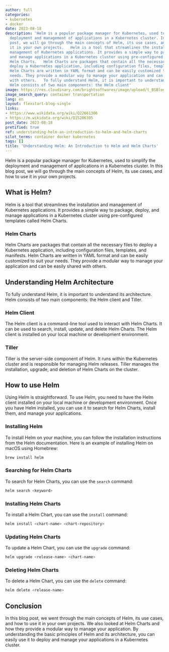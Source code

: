 ```yaml
---
author: full
categories:
- kubernetes
- docker
date: 2023-08-18
description: 'Helm is a popular package manager for Kubernetes, used to simplify the
  deployment and management of applications in a Kubernetes cluster. In this blog
  post, we will go through the main concepts of Helm, its use cases, and how to use
  it in your own projects.   Helm is a tool that streamlines the installation and
  management of Kubernetes applications. It provides a simple way to package, deploy,
  and manage applications in a Kubernetes cluster using pre-configured templates called
  Helm Charts.   Helm Charts are packages that contain all the necessary files to
  deploy a Kubernetes application, including configuration files, templates, and manifests.
  Helm Charts are written in YAML format and can be easily customized to suit your
  needs. They provide a modular way to manage your application and can be easily shared
  with others.   To fully understand Helm, it is important to understand its architecture.
  Helm consists of two main components: the Helm client'
image: https://res.cloudinary.com/brightsoftwares/image/upload/t_BSBlogImage/v1/brightsoftwares.com.blog/Mi1TxpvChss
image_search_query: container transportation
lang: en
layout: flexstart-blog-single
links:
- https://www.wikidata.org/wiki/Q22661306
- https://m.wikidata.org/wiki/Q15206305
post_date: 2023-08-18
pretified: true
ref: understanding-helm-an-introduction-to-helm-and-helm-charts
silot_terms: container docker kubernetes
tags: []
title: 'Understanding Helm: An Introduction to Helm and Helm Charts'
---
```


Helm is a popular package manager for Kubernetes, used to simplify the deployment and management of applications in a Kubernetes cluster. In this blog post, we will go through the main concepts of Helm, its use cases, and how to use it in your own projects.

## What is Helm?

Helm is a tool that streamlines the installation and management of Kubernetes applications. It provides a simple way to package, deploy, and manage applications in a Kubernetes cluster using pre-configured templates called Helm Charts.

### Helm Charts

Helm Charts are packages that contain all the necessary files to deploy a Kubernetes application, including configuration files, templates, and manifests. Helm Charts are written in YAML format and can be easily customized to suit your needs. They provide a modular way to manage your application and can be easily shared with others.

## Understanding Helm Architecture

To fully understand Helm, it is important to understand its architecture. Helm consists of two main components: the Helm client and Tiller.

### Helm Client

The Helm client is a command-line tool used to interact with Helm Charts. It can be used to search, install, update, and delete Helm Charts. The Helm client is installed on your local machine or development environment.

### Tiller

Tiller is the server-side component of Helm. It runs within the Kubernetes cluster and is responsible for managing Helm releases. Tiller manages the installation, upgrade, and deletion of Helm Charts on the cluster.

## How to use Helm

Using Helm is straightforward. To use Helm, you need to have the Helm client installed on your local machine or development environment. Once you have Helm installed, you can use it to search for Helm Charts, install them, and manage your applications.

### Installing Helm

To install Helm on your machine, you can follow the installation instructions from the Helm documentation. Here is an example of installing Helm on macOS using Homebrew:



```bash
brew install helm
```

### Searching for Helm Charts

To search for Helm Charts, you can use the `search` command:



```bash
helm search <keyword>
```

### Installing Helm Charts

To install a Helm Chart, you can use the `install` command:



```bash
helm install <chart-name> <chart-repository>
```

### Updating Helm Charts

To update a Helm Chart, you can use the `upgrade` command:



```bash
helm upgrade <release-name> <chart-name>
```

### Deleting Helm Charts

To delete a Helm Chart, you can use the `delete` command:


```bash
helm delete <release-name>
```

## Conclusion

In this blog post, we went through the main concepts of Helm, its use cases, and how to use it in your own projects. We also looked at Helm Charts and how they provide a modular way to manage your application. By understanding the basic principles of Helm and its architecture, you can easily use it to deploy and manage your applications in a Kubernetes cluster.
